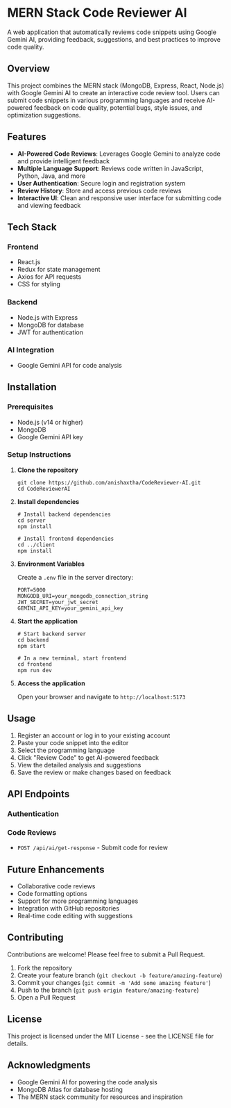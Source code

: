 # MERN Stack Code Reviewer AI

A web application that automatically reviews code snippets using Google Gemini AI, providing feedback, suggestions, and best practices to improve code quality.

## Overview

This project combines the MERN stack (MongoDB, Express, React, Node.js) with Google Gemini AI to create an interactive code review tool. Users can submit code snippets in various programming languages and receive AI-powered feedback on code quality, potential bugs, style issues, and optimization suggestions.

## Features

- **AI-Powered Code Reviews**: Leverages Google Gemini to analyze code and provide intelligent feedback
- **Multiple Language Support**: Reviews code written in JavaScript, Python, Java, and more
- **User Authentication**: Secure login and registration system
- **Review History**: Store and access previous code reviews
- **Interactive UI**: Clean and responsive user interface for submitting code and viewing feedback

## Tech Stack

### Frontend

- React.js
- Redux for state management
- Axios for API requests
- CSS for styling

### Backend

- Node.js with Express
- MongoDB for database
- JWT for authentication

### AI Integration

- Google Gemini API for code analysis

## Installation

### Prerequisites

- Node.js (v14 or higher)
- MongoDB
- Google Gemini API key

### Setup Instructions

1. **Clone the repository**

   ```
   git clone https://github.com/anishaxtha/CodeReviewer-AI.git
   cd CodeReviewerAI
   ```

2. **Install dependencies**

   ```
   # Install backend dependencies
   cd server
   npm install

   # Install frontend dependencies
   cd ../client
   npm install
   ```

3. **Environment Variables**

   Create a `.env` file in the server directory:

   ```
   PORT=5000
   MONGODB_URI=your_mongodb_connection_string
   JWT_SECRET=your_jwt_secret
   GEMINI_API_KEY=your_gemini_api_key
   ```

4. **Start the application**

   ```
   # Start backend server
   cd backend
   npm start

   # In a new terminal, start frontend
   cd frontend
   npm run dev
   ```

5. **Access the application**

   Open your browser and navigate to `http://localhost:5173`

## Usage

1. Register an account or log in to your existing account
2. Paste your code snippet into the editor
3. Select the programming language
4. Click "Review Code" to get AI-powered feedback
5. View the detailed analysis and suggestions
6. Save the review or make changes based on feedback

## API Endpoints

### Authentication

<!-- - `POST /api/auth/register` - Register a new user
- `POST /api/auth/login` - Login a user -->

### Code Reviews

- `POST /api/ai/get-response` - Submit code for review
<!-- - `GET /api/reviews` - Get all reviews for the current user
- `GET /api/reviews/:id` - Get a specific review
- `DELETE /api/reviews/:id` - Delete a review -->

## Future Enhancements

- Collaborative code reviews
- Code formatting options
- Support for more programming languages
- Integration with GitHub repositories
- Real-time code editing with suggestions

## Contributing

Contributions are welcome! Please feel free to submit a Pull Request.

1. Fork the repository
2. Create your feature branch (`git checkout -b feature/amazing-feature`)
3. Commit your changes (`git commit -m 'Add some amazing feature'`)
4. Push to the branch (`git push origin feature/amazing-feature`)
5. Open a Pull Request

## License

This project is licensed under the MIT License - see the LICENSE file for details.

## Acknowledgments

- Google Gemini AI for powering the code analysis
- MongoDB Atlas for database hosting
- The MERN stack community for resources and inspiration
